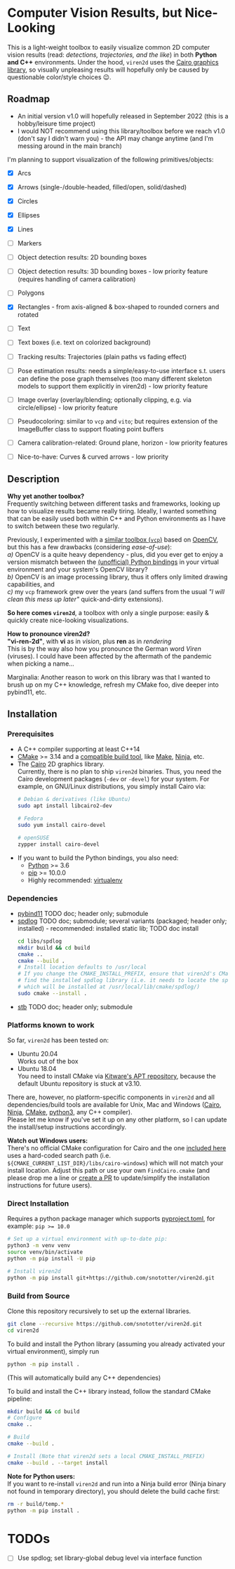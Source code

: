 # Computer Vision Results, but Nice-Looking
This is a light-weight toolbox to easily visualize common 2D computer vision results (read: *detections, trajectories, and the like*) in both __Python and C++__ environments.
Under the hood, `viren2d` uses the [Cairo graphics library](https://www.cairographics.org/), so visually unpleasing results will hopefully only be caused by questionable color/style choices :wink:.


## Roadmap
* An initial version v1.0 will hopefully released in September 2022 (this is a hobby/leisure time project)
* I would NOT recommend using this library/toolbox before we reach v1.0 (don't say I didn't warn you) - the API may change anytime (and I'm messing around in the main branch)

I'm planning to support visualization of the following primitives/objects:
* [x] Arcs
* [x] Arrows (single-/double-headed, filled/open, solid/dashed)
* [x] Circles
* [x] Ellipses
* [x] Lines
* [ ] Markers
* [ ] Object detection results: 2D bounding boxes
* [ ] Object detection results: 3D bounding boxes - low priority feature (requires handling of camera calibration)
* [ ] Polygons
* [x] Rectangles - from axis-aligned & box-shaped to rounded corners and rotated
* [ ] Text
* [ ] Text boxes (i.e. text on colorized background)
* [ ] Tracking results: Trajectories (plain paths vs fading effect)
* [ ] Pose estimation results: needs a simple/easy-to-use interface s.t. users can define the pose graph themselves (too many different skeleton models to support them explicitly in viren2d) - low priority feature
* [ ] Image overlay (overlay/blending; optionally clipping, e.g. via circle/ellipse) - low priority feature
* [ ] Pseudocoloring: similar to `vcp` and `vito`; but requires extension of the ImageBuffer class to support floating point buffers
* [ ] Camera calibration-related: Ground plane, horizon - low priority features
* [ ] Nice-to-have: Curves & curved arrows - low priority


## Description
**Why yet another toolbox?**  
Frequently switching between different tasks and frameworks, looking up how to visualize results became really tiring.
Ideally, I wanted something that can be easily used both within C++ and Python environments as I have to switch between these two regularly.

Previously, I experimented with a [similar toolbox (`vcp`)](https://github.com/snototter/vitocpp/) based on [OpenCV](https://github.com/opencv/opencv), but this has a few drawbacks (considering *ease-of-use*):  
*a)* OpenCV is a quite heavy dependency - plus, did you ever get to enjoy a version mismatch between the [(unofficial) Python bindings](https://pypi.org/project/opencv-python/) in your virtual environment and your system's OpenCV library?  
*b)* OpenCV is an image processing library, thus it offers only limited drawing capabilities, and  
*c)* my `vcp` framework grew over the years (and suffers from the usual *"I will clean this mess up later"* quick-and-dirty extensions).

**So here comes `viren2d`**, a toolbox with only a single purpose: easily & quickly create nice-looking visualizations.

**How to pronounce viren2d?**  
**"vi-ren-2d"**, with **vi** as in *vision*, plus **ren** as in *rendering*  
This is by the way also how you pronounce the German word *Viren* (viruses). I could have been affected by the aftermath of the pandemic when picking a name...

Marginalia: Another reason to work on this library was that I wanted to brush up on my C++ knowledge, refresh my CMake foo, dive deeper into pybind11, etc.

## Installation
### Prerequisites
* A C++ compiler supporting at least C++14
* [CMake](https://cmake.org/) >= 3.14 and a [compatible build tool](https://cmake.org/cmake/help/latest/manual/cmake-generators.7.html), like [Make](https://www.gnu.org/software/make/), [Ninja](https://ninja-build.org/), etc.
* The [Cairo](https://www.cairographics.org/download) 2D graphics library.  
  Currently, there is no plan to ship `viren2d` binaries. Thus, you need the Cairo development packages (`-dev` or `-devel`) for your system. For example, on GNU/Linux distributions, you simply install Cairo via:
  ```bash
  # Debian & derivatives (like Ubuntu)
  sudo apt install libcairo2-dev

  # Fedora
  sudo yum install cairo-devel

  # openSUSE
  zypper install cairo-devel
  ```
* If you want to build the Python bindings, you also need:
  * [Python](https://www.python.org/) >= 3.6
  * [pip](https://pypi.org/project/pip/) >= 10.0.0
  * Highly recommended: [virtualenv](https://pypi.org/project/virtualenv/)


### Dependencies
* [pybind11](https://github.com/pybind/pybind11) TODO doc; header only; submodule
* [spdlog](https://github.com/gabime/spdlog) TODO doc; submodule; several variants (packaged; header only; installed) - recommended: installed static lib; TODO doc install
  ```bash
  cd libs/spdlog
  mkdir build && cd build
  cmake ..
  cmake --build .
  # Install location defaults to /usr/local
  # If you change the CMAKE_INSTALL_PREFIX, ensure that viren2d's CMakeLists.txt will
  # find the installed spdlog library (i.e. it needs to locate the spdlogConfig* files
  # which will be installed at /usr/local/lib/cmake/spdlog/)
  sudo cmake --install .
  ```
* [stb](https://github.com/nothings/stb) TODO doc; header only; submodule

### Platforms known to work
So far, `viren2d` has been tested on:  
* Ubuntu 20.04  
  Works out of the box
* Ubuntu 18.04  
  You need to install CMake via [Kitware's APT repository](https://apt.kitware.com/), because the default Ubuntu repository is stuck at v3.10.

There are, however, no platform-specific components in `viren2d` and all dependencies/build tools are available for Unix, Mac and Windows ([Cairo](https://www.cairographics.org/download/), [Ninja](https://ninja-build.org/), [CMake](https://cmake.org/), [python3](https://www.python.org/downloads/), any C++ compiler).  
Please let me know if you've set it up on any other platform, so I can update the install/setup instructions accordingly.  

**Watch out Windows users:**  
There's no official CMake configuration for Cairo and the one [included here](./cmake/FindCairo.cmake) uses a hard-coded search path (i.e. `${CMAKE_CURRENT_LIST_DIR}/libs/cairo-windows`) which will not match your install location. Adjust this path or use your own `FindCairo.cmake` (and please drop me a line or [create a PR](https://github.com/snototter/viren2d/pulls) to update/simplify the installation instructions for future users).


### Direct Installation
Requires a python package manager which supports [pyproject.toml](https://peps.python.org/pep-0518/), for example: `pip >= 10.0`
 ```bash
 # Set up a virtual environment with up-to-date pip:
 python3 -m venv venv
 source venv/bin/activate
 python -m pip install -U pip
 
 # Install viren2d
 python -m pip install git+https://github.com/snototter/viren2d.git
 ```


### Build from Source
Clone this repository recursively to set up the external libraries.
```bash
git clone --recursive https://github.com/snototter/viren2d.git
cd viren2d
```

To build and install the Python library (assuming you already activated your virtual environment), simply run
```bash
python -m pip install .
```
(This will automatically build any C++ dependencies)

To build and install the C++ library instead, follow the standard CMake pipeline:
```bash
mkdir build && cd build
# Configure
cmake ..

# Build
cmake --build .

# Install (Note that viren2d sets a local CMAKE_INSTALL_PREFIX)
cmake --build . --target install
```

**Note for Python users:**  
If you want to re-install `viren2d` and run into a Ninja build error (Ninja binary not found in temporary directory), you should delete the build cache first:
```bash
rm -r build/temp.*
python -m pip install .
```


# TODOs
* [ ] Use spdlog; set library-global debug level via interface function


